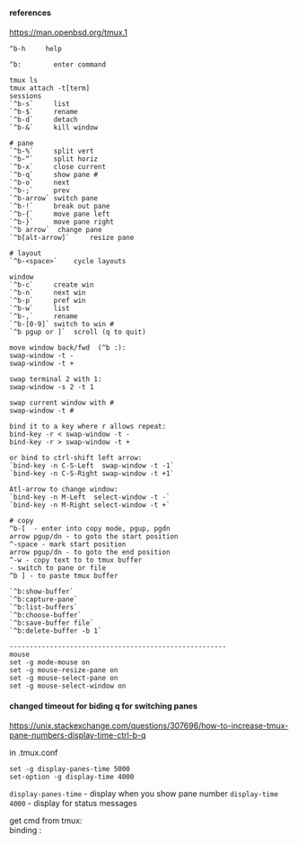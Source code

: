 #### references  ####
https://man.openbsd.org/tmux.1

```
^b-h     help

^b:        enter command

tmux ls
tmux attach -t[term]
sessions
`^b-s`     list
`^b-$`     rename
`^b-d`     detach
`^b-&`     kill window

# pane
`^b-%`     split vert
`^b-“`     split horiz
`^b-x`     close current
`^b-q`     show pane #
`^b-o`     next 
`^b-;`     prev
`^b-arrow` switch pane
`^b-!`     break out pane
`^b-{`     move pane left
`^b-}`     move pane right
`^b arrow`  change pane
`^b[alt-arrow]`     resize pane

# layout
`^b-<space>`    cycle layouts

window
`^b-c`     create win
`^b-n`     next win
`^b-p`     pref win
`^b-w`     list
`^b-,`     rename
`^b-[0-9]` switch to win #
`^b pgup or ]`  scroll (q to quit)

move window back/fwd  (^b :):
swap-window -t -
swap-window -t +

swap terminal 2 with 1:
swap-window -s 2 -t 1

swap current window with #
swap-window -t #

bind it to a key where r allows repeat:
bind-key -r < swap-window -t -
bind-key -r > swap-window -t +

or bind to ctrl-shift left arrow:
`bind-key -n C-S-Left  swap-window -t -1`
`bind-key -n C-S-Right swap-window -t +1`

Atl-arrow to change window:
`bind-key -n M-Left  select-window -t -`
`bind-key -n M-Right select-window -t +`

# copy
^b-[  - enter into copy mode, pgup, pgdn
arrow pgup/dn - to goto the start position
^-space - mark start position
arrow pgup/dn - to goto the end position
^-w - copy text to to tmux buffer
- switch to pane or file
^b ] - to paste tmux buffer

`^b:show-buffer`
`^b:capture-pane`
`^b:list-buffers`
`^b:choose-buffer`
`^b:save-buffer file`
`^b:delete-buffer -b 1`

------------------------------------------------------
mouse
set -g mode-mouse on
set -g mouse-resize-pane on
set -g mouse-select-pane on
set -g mouse-select-window on
```

#### changed timeout for biding q for switching panes  
https://unix.stackexchange.com/questions/307696/how-to-increase-tmux-pane-numbers-display-time-ctrl-b-q  

in .tmux.conf  
```
set -g display-panes-time 5000
set-option -g display-time 4000
```
`display-panes-time` - display when you show pane number 
`display-time 4000` - display for status messages


get cmd from tmux:  
binding :  



